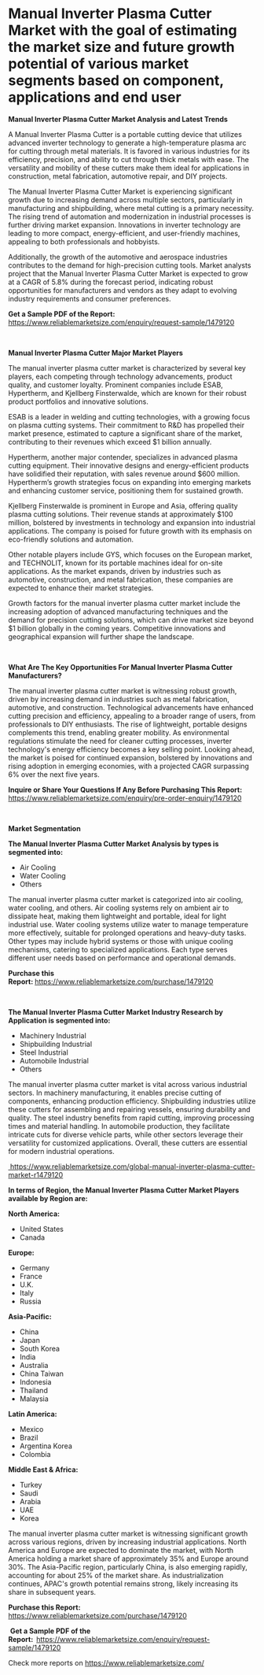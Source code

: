 <p><h1>Manual Inverter Plasma Cutter Market with the goal of estimating the market size and future growth potential of various market segments based on component, applications and end user</h1></p><p><strong>Manual Inverter Plasma Cutter Market Analysis and Latest Trends</strong></p>
<p><p>A Manual Inverter Plasma Cutter is a portable cutting device that utilizes advanced inverter technology to generate a high-temperature plasma arc for cutting through metal materials. It is favored in various industries for its efficiency, precision, and ability to cut through thick metals with ease. The versatility and mobility of these cutters make them ideal for applications in construction, metal fabrication, automotive repair, and DIY projects.</p><p>The Manual Inverter Plasma Cutter Market is experiencing significant growth due to increasing demand across multiple sectors, particularly in manufacturing and shipbuilding, where metal cutting is a primary necessity. The rising trend of automation and modernization in industrial processes is further driving market expansion. Innovations in inverter technology are leading to more compact, energy-efficient, and user-friendly machines, appealing to both professionals and hobbyists. </p><p>Additionally, the growth of the automotive and aerospace industries contributes to the demand for high-precision cutting tools. Market analysts project that the Manual Inverter Plasma Cutter Market is expected to grow at a CAGR of 5.8% during the forecast period, indicating robust opportunities for manufacturers and vendors as they adapt to evolving industry requirements and consumer preferences.</p></p>
<p><strong>Get a Sample PDF of the Report:&nbsp;</strong> <a href="https://www.reliablemarketsize.com/enquiry/request-sample/1479120?utm_campaign=3452&utm_medium=2&utm_source=Github&utm_content=ia&utm_term=23032025&utm_id=manual-inverter-plasma-cutter">https://www.reliablemarketsize.com/enquiry/request-sample/1479120</a></p>
<p>&nbsp;</p>
<p><strong>Manual Inverter Plasma Cutter Major Market Players</strong></p>
<p><p>The manual inverter plasma cutter market is characterized by several key players, each competing through technology advancements, product quality, and customer loyalty. Prominent companies include ESAB, Hypertherm, and Kjellberg Finsterwalde, which are known for their robust product portfolios and innovative solutions. </p><p>ESAB is a leader in welding and cutting technologies, with a growing focus on plasma cutting systems. Their commitment to R&D has propelled their market presence, estimated to capture a significant share of the market, contributing to their revenues which exceed $1 billion annually.</p><p>Hypertherm, another major contender, specializes in advanced plasma cutting equipment. Their innovative designs and energy-efficient products have solidified their reputation, with sales revenue around $600 million. Hypertherm’s growth strategies focus on expanding into emerging markets and enhancing customer service, positioning them for sustained growth.</p><p>Kjellberg Finsterwalde is prominent in Europe and Asia, offering quality plasma cutting solutions. Their revenue stands at approximately $100 million, bolstered by investments in technology and expansion into industrial applications. The company is poised for future growth with its emphasis on eco-friendly solutions and automation.</p><p>Other notable players include GYS, which focuses on the European market, and TECHNOLIT, known for its portable machines ideal for on-site applications. As the market expands, driven by industries such as automotive, construction, and metal fabrication, these companies are expected to enhance their market strategies.</p><p>Growth factors for the manual inverter plasma cutter market include the increasing adoption of advanced manufacturing techniques and the demand for precision cutting solutions, which can drive market size beyond $1 billion globally in the coming years. Competitive innovations and geographical expansion will further shape the landscape.</p></p>
<p>&nbsp;</p>
<p><strong>What Are The Key Opportunities For Manual Inverter Plasma Cutter Manufacturers?</strong></p>
<p><p>The manual inverter plasma cutter market is witnessing robust growth, driven by increasing demand in industries such as metal fabrication, automotive, and construction. Technological advancements have enhanced cutting precision and efficiency, appealing to a broader range of users, from professionals to DIY enthusiasts. The rise of lightweight, portable designs complements this trend, enabling greater mobility. As environmental regulations stimulate the need for cleaner cutting processes, inverter technology's energy efficiency becomes a key selling point. Looking ahead, the market is poised for continued expansion, bolstered by innovations and rising adoption in emerging economies, with a projected CAGR surpassing 6% over the next five years.</p></p>
<p><strong>Inquire or Share Your Questions If Any Before Purchasing This Report:</strong> <a href="https://www.reliablemarketsize.com/enquiry/pre-order-enquiry/1479120?utm_campaign=3452&utm_medium=2&utm_source=Github&utm_content=ia&utm_term=23032025&utm_id=manual-inverter-plasma-cutter">https://www.reliablemarketsize.com/enquiry/pre-order-enquiry/1479120</a></p>
<p>&nbsp;</p>
<p><strong>Market Segmentation</strong></p>
<p><strong>The Manual Inverter Plasma Cutter Market Analysis by types is segmented into:</strong></p>
<p><ul><li>Air Cooling</li><li>Water Cooling</li><li>Others</li></ul></p>
<p><p>The manual inverter plasma cutter market is categorized into air cooling, water cooling, and others. Air cooling systems rely on ambient air to dissipate heat, making them lightweight and portable, ideal for light industrial use. Water cooling systems utilize water to manage temperature more effectively, suitable for prolonged operations and heavy-duty tasks. Other types may include hybrid systems or those with unique cooling mechanisms, catering to specialized applications. Each type serves different user needs based on performance and operational demands.</p></p>
<p><strong>Purchase this Report:&nbsp;</strong><a href="https://www.reliablemarketsize.com/purchase/1479120?utm_campaign=3452&utm_medium=2&utm_source=Github&utm_content=ia&utm_term=23032025&utm_id=manual-inverter-plasma-cutter">https://www.reliablemarketsize.com/purchase/1479120</a></p>
<p>&nbsp;</p>
<p><strong>The Manual Inverter Plasma Cutter Market Industry Research by Application is segmented into:</strong></p>
<p><ul><li>Machinery Industrial</li><li>Shipbuilding Industrial</li><li>Steel Industrial</li><li>Automobile Industrial</li><li>Others</li></ul></p>
<p><p>The manual inverter plasma cutter market is vital across various industrial sectors. In machinery manufacturing, it enables precise cutting of components, enhancing production efficiency. Shipbuilding industries utilize these cutters for assembling and repairing vessels, ensuring durability and quality. The steel industry benefits from rapid cutting, improving processing times and material handling. In automobile production, they facilitate intricate cuts for diverse vehicle parts, while other sectors leverage their versatility for customized applications. Overall, these cutters are essential for modern industrial operations.</p></p>
<p><a href="https://www.reliablemarketsize.com/global-manual-inverter-plasma-cutter-market-r1479120?utm_campaign=3452&utm_medium=2&utm_source=Github&utm_content=ia&utm_term=23032025&utm_id=manual-inverter-plasma-cutter">&nbsp;https://www.reliablemarketsize.com/global-manual-inverter-plasma-cutter-market-r1479120</a></p>
<p><strong>In terms of Region, the Manual Inverter Plasma Cutter Market Players available by Region are:</strong></p>
<p>
    <p> <strong> North America: </strong>
        <ul>
            <li>United States</li>
            <li>Canada</li>
        </ul>
        </p> 
    <p> <strong> Europe: </strong>
        <ul>
            <li>Germany</li>
            <li>France</li>
            <li>U.K.</li>
            <li>Italy</li>
            <li>Russia</li>
        </ul>
        </p> 
    <p> <strong> Asia-Pacific: </strong>
        <ul>
            <li>China</li>
            <li>Japan</li>
            <li>South Korea</li>
            <li>India</li>
            <li>Australia</li>
            <li>China Taiwan</li>
            <li>Indonesia</li>
            <li>Thailand</li>
            <li>Malaysia</li>
        </ul>
        </p> 
    <p> <strong> Latin America: </strong>
        <ul>
            <li>Mexico</li>
            <li>Brazil</li>
            <li>Argentina Korea</li>
            <li>Colombia</li>
        </ul>
        </p> 
    <p> <strong> Middle East & Africa: </strong>
        <ul>
            <li>Turkey</li>
            <li>Saudi</li>
            <li>Arabia</li>
            <li>UAE</li>
            <li>Korea</li>
        </ul>
    </p>
    </p>
<p><p>The manual inverter plasma cutter market is witnessing significant growth across various regions, driven by increasing industrial applications. North America and Europe are expected to dominate the market, with North America holding a market share of approximately 35% and Europe around 30%. The Asia-Pacific region, particularly China, is also emerging rapidly, accounting for about 25% of the market share. As industrialization continues, APAC's growth potential remains strong, likely increasing its share in subsequent years.</p></p>
<p><strong>Purchase this Report: </strong><a href="https://www.reliablemarketsize.com/purchase/1479120?utm_campaign=3452&utm_medium=2&utm_source=Github&utm_content=ia&utm_term=23032025&utm_id=manual-inverter-plasma-cutter">https://www.reliablemarketsize.com/purchase/1479120</a></p>
<p>&nbsp;<strong>Get a Sample PDF of the Report:&nbsp;&nbsp;</strong><a href="https://www.reliablemarketsize.com/enquiry/request-sample/1479120?utm_campaign=3452&utm_medium=2&utm_source=Github&utm_content=ia&utm_term=23032025&utm_id=manual-inverter-plasma-cutter">https://www.reliablemarketsize.com/enquiry/request-sample/1479120</a></p>
<p><strong></strong></p>
<p>Check more reports on <a href="https://www.reliablemarketsize.com/?utm_campaign=3452&utm_medium=2&utm_source=Github&utm_content=ia&utm_term=23032025&utm_id=manual-inverter-plasma-cutter">https://www.reliablemarketsize.com/</a></p>